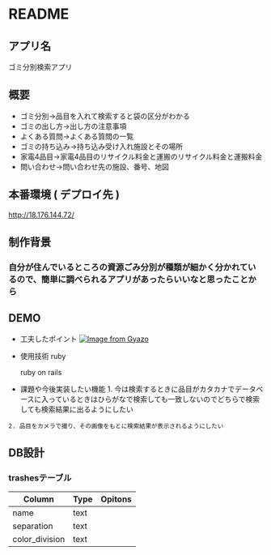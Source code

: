 # README

## アプリ名
   ゴミ分別検索アプリ

## 概要
  *  ゴミ分別→品目を入れて検索すると袋の区分がわかる
  *  ゴミの出し方→出し方の注意事項
  *  よくある質問→よくある質問の一覧
  *  ゴミの持ち込み→持ち込み受け入れ施設とその場所
  *  家電4品目→家電4品目のリサイクル料金と運搬のリサイクル料金と運搬料金
  *  問い合わせ→問い合わせ先の施設、番号、地図

## 本番環境 ( デプロイ先 )
   http://18.176.144.72/

## 制作背景
###  自分が住んでいるところの資源ごみ分別が種類が細かく分かれているので、簡単に調べられるアプリがあったらいいなと思ったことから

## DEMO
  *  工夫したポイント
     [![Image from Gyazo](https://i.gyazo.com/54f5544e5a704d1fdedc051ebf04fde7.png)](https://gyazo.com/54f5544e5a704d1fdedc051ebf04fde7)
  *  使用技術
     ruby
     
     ruby on rails
     
  *  課題や今後実装したい機能
    1. 今は検索するときに品目がカタカナでデータベースに入っているときはひらがなで検索しても一致しないのでどちらで検索しても検索結果に出るようにしたい

    2. 品目をカメラで撮り、その画像をもとに検索結果が表示されるようにしたい

## DB設計
### trashesテーブル

|Column|Type|Opitons|
|------|----|-------|
|name|text||
|separation |text||
|color_division|text||


